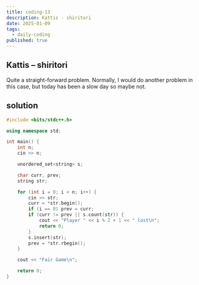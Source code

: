 ```yaml
---
title: coding-13
description: Kattis - shiritori
date: 2025-01-09
tags:
  - daily-coding
published: true
---
```

## Kattis – shiritori
Quite a straight-forward problem. Normally, I would do another problem in this case, but today has been a slow day so maybe not.
## solution
```cpp
#include <bits/stdc++.h>

using namespace std;

int main() {
    int n;
    cin >> n;

    unordered_set<string> s;

    char curr, prev;
    string str;

    for (int i = 0; i < n; i++) {
        cin >> str;
        curr = *str.begin();
        if (i == 0) prev = curr;
        if (curr != prev || s.count(str)) {
            cout << "Player " << i % 2 + 1 << " lost\n";
            return 0;
        }
        s.insert(str);
        prev = *str.rbegin();
    }

    cout << "Fair Game\n";

    return 0;
}
```